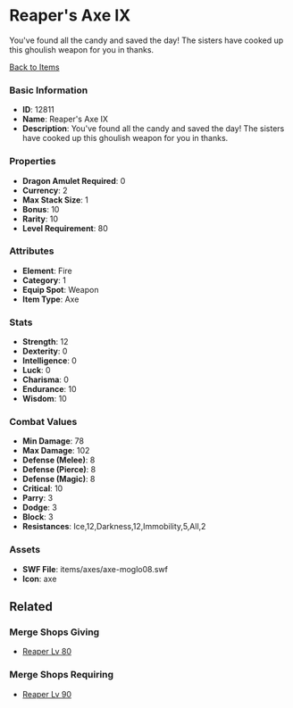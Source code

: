 # Reaper's Axe IX

You've found all the candy and saved the day! The sisters have cooked up this ghoulish weapon for you in thanks.

[Back to Items](../items.md)

### Basic Information

- **ID**: 12811
- **Name**: Reaper&#039;s Axe IX
- **Description**: You&#039;ve found all the candy and saved the day! The sisters have cooked up this ghoulish weapon for you in thanks.

### Properties

- **Dragon Amulet Required**: 0
- **Currency**: 2
- **Max Stack Size**: 1
- **Bonus**: 10
- **Rarity**: 10
- **Level Requirement**: 80

### Attributes

- **Element**: Fire
- **Category**: 1
- **Equip Spot**: Weapon
- **Item Type**: Axe

### Stats

- **Strength**: 12
- **Dexterity**: 0
- **Intelligence**: 0
- **Luck**: 0
- **Charisma**: 0
- **Endurance**: 10
- **Wisdom**: 10

### Combat Values

- **Min Damage**: 78
- **Max Damage**: 102
- **Defense (Melee)**: 8
- **Defense (Pierce)**: 8
- **Defense (Magic)**: 8
- **Critical**: 10
- **Parry**: 3
- **Dodge**: 3
- **Block**: 3
- **Resistances**: Ice,12,Darkness,12,Immobility,5,All,2

### Assets

- **SWF File**: items/axes/axe-moglo08.swf
- **Icon**: axe

## Related

### Merge Shops Giving

- [Reaper Lv 80](../merge-shops/220-reaper-lv-80.md)

### Merge Shops Requiring

- [Reaper Lv 90](../merge-shops/331-reaper-lv-90.md)

